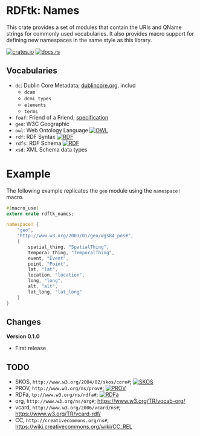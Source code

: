 # RDFtk: Names

This crate provides a set of modules that contain the URIs and QName strings for commonly used vocabularies. It also 
provides macro support for defining new namespaces in the same style as this library.

[![crates.io](https://img.shields.io/crates/v/rdftk_names.svg)](https://crates.io/crates/rdftk_names)
[![docs.rs](https://docs.rs/rdftk_names/badge.svg)](https://docs.rs/rdftk_names)

## Vocabularies

* `dc`: Dublin Core Metadata; [dublincore.org](https://www.dublincore.org/), includ
  * `dcam`
  * `dcmi_types`
  * `elements`
  * `terms`
* `foaf`: Friend of a Friend; [specification](http://xmlns.com/foaf/spec/)
* `geo`: W3C Geographic
* `owl`: Web Ontology Language [![OWL](https://www.w3.org/Icons/SW/Buttons/sw-owl-blue.png)](http://www.w3.org/2001/sw/wiki/OWL)
* `rdf`: RDF Syntax [![RDF](https://www.w3.org/Icons/SW/Buttons/sw-rdf-blue.png)](http://www.w3.org/2001/sw/wiki/RDF)
* `rdfs`: RDF Schema [![RDF](https://www.w3.org/Icons/SW/Buttons/sw-rdf-blue.png)](http://www.w3.org/2001/sw/wiki/RDF)
* `xsd`: XML Schema data types

# Example

The following example replicates the `geo` module using the `namespace!` macro.

```rust
#[macro_use]
extern crate rdftk_names;

namespace! {
    "geo",
    "http://www.w3.org/2003/01/geo/wgs84_pos#",
    {
        spatial_thing, "SpatialThing",
        temporal_thing, "TemporalThing",
        event, "Event",
        point, "Point",
        lat, "lat",
        location, "location",
        long, "long",
        alt, "alt",
        lat_long, "lat_long"
    }
}
```

## Changes

**Version 0.1.0**

* First release

## TODO

* SKOS, `http://www.w3.org/2004/02/skos/core#`; [![SKOS](https://www.w3.org/Icons/SW/Buttons/sw-skos-blue.png)](http://www.w3.org/2001/sw/wiki/SKOS)
* PROV, `http://www.w3.org/ns/prov#`; [![PROV](https://www.w3.org/Icons/SW/Buttons/sw-prov-blue.png)](http://www.w3.org/2001/sw/wiki/PROV)
* RDFa, `tp://www.w3.org/ns/rdfa#`;  [![RDFa](https://www.w3.org/Icons/SW/Buttons/sw-rdfa-blue.png)](http://www.w3.org/2001/sw/wiki/RDFa)
* org, `http://www.w3.org/ns/org#`; https://www.w3.org/TR/vocab-org/
* vcard, `http://www.w3.org/2006/vcard/ns#`; https://www.w3.org/TR/vcard-rdf/
* CC, `http://creativecommons.org/ns#`; https://wiki.creativecommons.org/wiki/CC_REL

